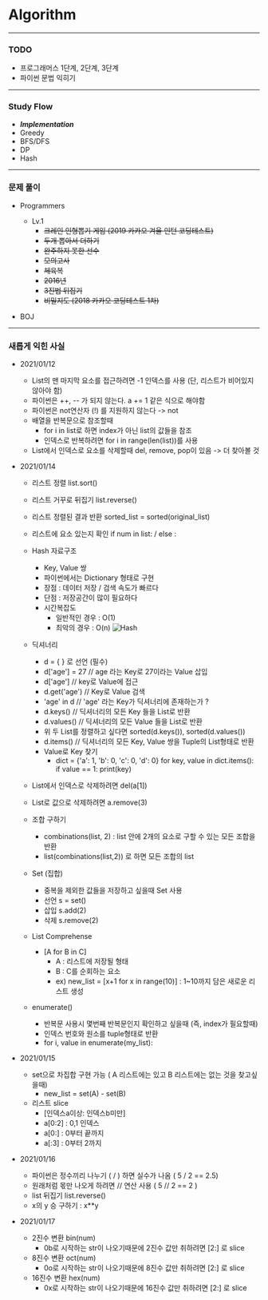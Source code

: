 # Algorithm

---

### TODO

- 프로그래머스 1단계, 2단계, 3단계
- 파이썬 문법 익히기

---

### Study Flow

- **_Implementation_**
- Greedy
- BFS/DFS
- DP
- Hash

---

### 문제 풀이

- Programmers

  - Lv.1
    - ~~크레인 인형뽑기 게임 (2019 카카오 겨울 인턴 코딩테스트)~~
    - ~~두개 뽑아서 더하기~~
    - ~~완주하지 못한 선수~~
    - ~~모의고사~~
    - ~~체육복~~
    - ~~2016년~~
    - ~~3진법 뒤집기~~
    - ~~비밀지도 (2018 카카오 코딩테스트 1차)~~

- BOJ

---

### 새롭게 익힌 사실

- 2021/01/12

  - List의 맨 마지막 요소를 접근하려면 -1 인덱스를 사용 (단, 리스트가 비어있지 않아야 함)
  - 파이썬은 ++, -- 가 되지 않는다. a += 1 같은 식으로 해야함
  - 파이썬은 not연산자 (!) 를 지원하지 않는다 -> not
  - 배열을 반복문으로 참조할때
    - for i in list로 하면 index가 아닌 list의 값들을 참조
    - 인덱스로 반복하려면 for i in range(len(list))를 사용
  - List에서 인덱스로 요소를 삭제할때 del, remove, pop이 있음 -> 더 찾아볼 것

- 2021/01/14

  - 리스트 정렬 list.sort()
  - 리스트 거꾸로 뒤집기 list.reverse()
  - 리스트 정렬된 결과 반환 sorted_list = sorted(original_list)
  - 리스트에 요소 있는지 확인 if num in list: / else :
  - Hash 자료구조

    - Key, Value 쌍
    - 파이썬에서는 Dictionary 형태로 구현
    - 장점 : 데이터 저장 / 검색 속도가 빠르다
    - 단점 : 저장공간이 많이 필요하다
    - 시간복잡도
      - 일반적인 경우 : O(1)
      - 최악의 경우 : O(n)
        ![Hash](https://img1.daumcdn.net/thumb/R1280x0/?scode=mtistory2&fname=https%3A%2F%2Fblog.kakaocdn.net%2Fdn%2FRf9ew%2FbtqBD2nxuS2%2FNcjU5klHVOqPfEm28syiFk%2Fimg.png)

  - 딕셔너리

    - d = { } 로 선언 (필수)
    - d['age'] = 27 // age 라는 Key로 27이라는 Value 삽입
    - d['age'] // key로 Value에 접근
    - d.get('age') // Key로 Value 검색
    - 'age' in d // 'age' 라는 Key가 딕셔너리에 존재하는가 ?
    - d.keys() // 딕셔너리의 모든 Key 들을 List로 반환
    - d.values() // 딕셔너리의 모든 Value 들을 List로 반환
    - 위 두 List를 정렬하고 싶다면 sorted(d.keys()), sorted(d.values())
    - d.items() // 딕셔너리의 모든 Key, Value 쌍을 Tuple의 List형태로 반환
    - Value로 Key 찾기
      - dict = {'a': 1, 'b': 0, 'c': 0, 'd': 0}
        for key, value in dict.items():
        if value == 1:
        print(key)

  - List에서 인덱스로 삭제하려면 del(a[1])
  - List로 값으로 삭제하려면 a.remove(3)
  - 조합 구하기
    - combinations(list, 2) : list 안에 2개의 요소로 구할 수 있는 모든 조합을 반환
    - list(combinations(list,2)) 로 하면 모든 조합의 list
  - Set (집합)

    - 중복을 제외한 값들을 저장하고 싶을때 Set 사용
    - 선언 s = set()
    - 삽입 s.add(2)
    - 삭제 s.remove(2)

  - List Comprehense

    - [A for B in C]
      - A : 리스트에 저장될 형태
      - B : C를 순회하는 요소
      - ex) new_list = [x+1 for x in range(10)]
        : 1~10까지 담은 새로운 리스트 생성

  - enumerate()
    - 반복문 사용시 몇번째 반복문인지 확인하고 싶을때 (즉, index가 필요할때)
    - 인덱스 번호와 원소를 tuple형태로 반환
    - for i, value in enumerate(my_list):

- 2021/01/15

  - set으로 차집합 구현 가능 ( A 리스트에는 있고 B 리스트에는 없는 것을 찾고싶을때)
    - new_list = set(A) - set(B)
  - 리스트 slice
    - [인덱스a이상: 인덱스b미만]
    - a[0:2] : 0,1 인덱스
    - a[0:] : 0부터 끝까지
    - a[:3] : 0부터 2까지

- 2021/01/16

  - 파이썬은 정수끼리 나누기 ( / ) 하면 실수가 나옴 ( 5 / 2 == 2.5)
  - 원래처럼 몫만 나오게 하려면 // 연산 사용 ( 5 // 2 == 2 )
  - list 뒤집기 list.reverse()
  - x의 y 승 구하기 : x\*\*y

- 2021/01/17
  - 2진수 변환 bin(num)
    - 0b로 시작하는 str이 나오기때문에 2진수 값만 취하려면 [2:] 로 slice
  - 8진수 변환 oct(num)
    - 0o로 시작하는 str이 나오기때문에 8진수 값만 취하려면 [2:] 로 slice
  - 16진수 변환 hex(num)
    - 0x로 시작하는 str이 나오기때문에 16진수 값만 취하려면 [2:] 로 slice
